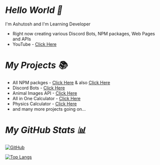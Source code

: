 # _Hello World 👋_

I'm Ashutosh and I'm Learning Developer

- Right now creating various Discord Bots, NPM packages, Web Pages and APIs
- YouTube - [Click Here](https://youtube.com/c/AshusCoding)

# _My Projects 📚_

- All NPM packges - [Click Here](https://npmjs.com/~dummyboy397) & also [Click Here](https://npmjs.com/~devashu_)
- Discord Bots - [Click Here](https://top.gg/user/1148746244592173056)
- Animal Images API - [Click Here](https://github.com/devashu397/Animal-Images-API)
- All in One Calculator - [Click Here](https://mathrockz.netlify.app)
- Physics Calculator - [Click Here](https://physicsrockz.netlify.app)
- and many more projects going on...

# _My GitHub Stats 📊_

[![GitHub](https://github-readme-stats.vercel.app/api?username=devashu397&theme=tokyonight)](https://github.com/devashu397)

[![Top Langs](https://github-readme-stats.vercel.app/api/top-langs/?username=devashu397&theme=tokyonight&layout=compact)](https://github.com/devashu397)
